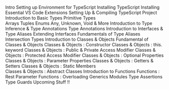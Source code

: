 Intro Setting up 
Environment for TypeScript 
Installing TypeScript
Installing Essential VS Code 
Extensions 
Setting Up & Compiling TypeScript Project
Introduction to Basic Types 
Primitive Types  
Arrays Tuples Enums Any, Unknown, Void & More
Introduction to Type Inference & Type Annotations Type Annotations
Introduction to Interfaces & Type Aliases
Extending Interfaces 
Fundamentals of Type Aliases  
Intersection Types 
Introduction to Classes & Objects
Fundamental of Classes & Objects 
Classes & Objects : Constructor
Classes & Objects : this. keyword
Classes & Objects : Public & Private Access Modifier 
Classes & Objects : Protected Access Modifier
Classes & Objects : Optional Properties
Classes & Objects : Parameter Properties
Classes & Objects : Getters & Setters
Classes & Objects : Static Members  
Classes & Objects : Abstract Classes
Introduction to Functions 
Functions : Rest Parameter
Functions : Overloading
Generics Modules Type 
Assertions Type Guards 
Upcoming Stuff !!